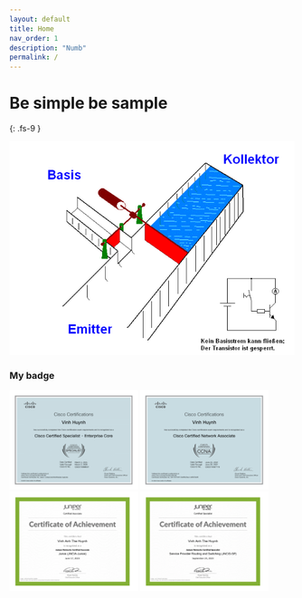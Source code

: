 ```yaml
---
layout: default
title: Home
nav_order: 1
description: "Numb"
permalink: /
---
```


# Be simple be sample
{: .fs-9 }

![](/assets/images/7sHM.gif)

### My badge

<img src="./docs/CCNP/img/Cisco Certified Specialist - Enterprise Core certificate-1.png" style="max-width: 45%"/>
<img src="./docs/CCNA/img/Cisco Certified Network Associate certificate-1.png" style="max-width: 45%"/>
<img src="./docs/JN0/img/Junos certificate-1.png" style="max-width: 45%"/>
<img src="./docs/JN0/img/Service Provider Routing and Switching certificate-1.png" style="max-width: 45%"/>
